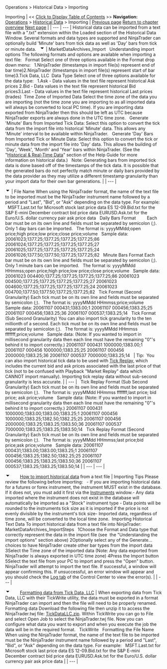 ﻿
Operations > Historical Data > Importing

Importing
| << [Click to Display Table of Contents](importing.md) >> **Navigation:**     [Operations](operations.md) > [Historical Data](historical_data_manager.md) > Importing | [Previous page](data_by_provider.md) [Return to chapter overview](historical_data_manager.md) [Next page](exporting.md) |
| --- | --- |
Historical data can be imported from a text file with a ".txt" extension within the Loaded section of the Historical Data Window. Several formats and data types are supported and NinjaTrader can optionally build 'Minute' bars from tick data as well as 'Day' bars from tick or minute data.
 
![tog_minus](tog_minus.gif)
| MarketDataArchives_Import   Understanding import options The following formats and options are available when importing a text file:   Format Select one of three options available in the Format drop down menu:   1.NinjaTrader (timestamps in import file(s) represent end of bar time)2.NinjaTrader (timestamps in import file(s) represent start of bar time)3.Tick Data, LLC  Data Type Select one of three options available for the data type:   1.Ask - Data values in the text file represent historical Ask prices 2.Bid - Data values in the text file represent historical Bid prices3.Last - Data values in the text file represent historical Last prices (trades)  Time Zone of Imported Data Select the time zone of the data you are importing (not the time zone you are importing to as all imported data will always be converted to local PC time). If you are importing data exported from NinjaTrader then this should be left as UTC because NinjaTrader exports are always done in the UTC time zone.   Generate 'Minute' Bars from Imported Tick Data: Select this option to convert the tick data from the import file into historical 'Minute' data. This allows any 'Minute' interval to be available within NinjaTrader.   Generate 'Day' Bars from Imported Tick or Minute Data: Select this option to convert the tick or minute data from the import file into 'Day' data. This allows the building of 'Day', 'Week', 'Month' and 'Year' bars within NinjaTrader. (See the "[Historical & Real-Time Data](data_by_provider.md)" section of the Help Guide for more information on historical data.)   Note: Generating bars from imported tick data is done based off of the timestamps of the tick data. It is possible that the generated bars do not perfectly match minute or daily bars provided by the data provider as they may utilize a different timestamp granularity than your import data for their own bar generations. |
| --- |

![tog_minus](tog_minus.gif)
| File Name When using the NinjaTrader format, the name of the text file to be imported must be the NinjaTrader instrument name followed by a period and "Last", "Bid", or "Ask" depending on the data type. For example:    MSFT.Last.txt for Microsoft stock last price data ES 12-09.Bid.txt for the S&P E-mini December contract bid price data EURUSD.Ask.txt for the Euro/U.S. dollar currency pair ask price data   Daily Bars Format         Each bar must be on its own line and fields must be separated by semicolon (;). Only 1 day bars can be imported.   The format is: yyyyMMdd;open price;high price;low price;close price;volume   Sample data: 20061023;1377.25;1377.25;1377.25;1377.25;86 20061024;1377.25;1377.25;1377.25;1377.25;27 20061025;1377.25;1377.25;1377.25;1377.25;24 20061026;1377.50;1377.50;1377.25;1377.25;82   Minute Bars Format Each bar must be on its own line and fields must be separated by semicolon (;). Only 1 minute bars can be imported.   The format is: yyyyMMdd HHmmss;open price;high price;low price;close price;volume   Sample data: 20061023 004400;1377.25;1377.25;1377.25;1377.25;86 20061023 004500;1377.25;1377.25;1377.25;1377.25;27 20061023 004600;1377.25;1377.25;1377.25;1377.25;24 20061023 004700;1377.50;1377.50;1377.25;1377.25;82   Tick Format (Second Granularity) Each tick must be on its own line and fields must be separated by semicolon (;).    The format is: yyyyMMdd HHmmss;price;volume   Sample data: 20061107 000431;1383.00;1 20061107 000456;1383.25;25 20061107 000456;1383.25;36 20061107 000537;1383.25;14   Tick Format (Sub Second Granularity) You can also import tick granularity to the ten millionth of a second. Each tick must be on its own line and fields must be separated by semicolon (;).    The format is: yyyyMMdd HHmmss fffffff;price;volume   Sample data: (Note: If you wanted to import in millisecond granularity data then each line must have the remaining "0"'s behind it to import correctly.) 20061107 000431 1000000;1383.00;1 20061107 000456 1000000;1383.25;25 20061107 000456 2000000;1383.25;36 20061107 000537 7000000;1383.25;14     | Tip:  You can also import historical tick data to be used with [Tick Replay](tick_replay.md), which includes the current bid and ask prices associated with the last price of that tick (not to be confused with Playback "Market Replay" data which CANNOT import manually). Importing tick replay data without sub-second granularity is less accurate. | | --- |      Tick Replay Format (Sub Second Granularity) Each tick must be on its own line and fields must be separated by semicolon (;).    The format is: yyyyMMdd HHmmss fffffff;last price; bid price; ask price;volume   Sample data: (Note: If you wanted to import in millisecond granularity data then each line must have the remaining "0"'s behind it to import correctly.) 20061107 000431 1000000;1383.00;1383.00;1383.25;1 20061107 000456 1000000;1383.25;1382.50;1382.25;25 20061107 000456 2000000;1383.25;1383.25;1383.50;36 20061107 000537 7000000;1383.25;1383.25;1383.50;14   Tick Replay Format (Second Granularity)  Each tick must be on its own line and fields must be separated by semicolon (;).    The format is: yyyyMMdd HHmmss;last price;bid price;ask price;volume   Sample data: 20061107 000431;1383.00;1383.00;1383.25;1 20061107 000456;1383.25;1382.50;1382.25;25 20061107 000456;1383.25;1383.25;1383.50;36 20061107 000537;1383.25;1383.25;1383.50;14 |
| --- | --- |

![tog_minus](tog_minus.gif)        [How to import historical data](javascript:HMToggle('toggle','HowToImportHistoricalData','HowToImportHistoricalData_ICON')) from a text file
| Importing Tips Please review the following before importing:   - If you are importing historical data for a futures or forex instrument, the instrument MUST exist in the database. If it does not, you must add it first via the [Instruments](instruments.md) window.- Any data imported where the instrument does not exist in the database will automatically be imported as a "Stock" instrument type - Data points will be rounded to the instruments tick size as it is imported if the price is not evenly divisible by the instrument's tick size- Imported data, regardless of time zone, will be converted to the local time zone.  Importing Historical Text Data To import historical data from a text file into NinjaTrader:   MarketDataArchives_ImportSteps   1Choose the Format and Data type that correctly represent the data in the import file (see  the "Understanding the import options" section above) 2Optionally select any of the Generate... choices to have NinjaTrader create other bar types from the import data 3Select the Time zone of the imported data (Note: Any data exported from NinjaTrader is always exported in UTC time zone) 4Press the Import button 5Select the text file from your PC to import and press the "Open" button.   NinjaTrader will attempt to import the text file. If successful, a window will appear confirming this. If unsuccessful, an error window will appear and you should check the [Log tab](log_tab2.md) of the Control Center to view the error(s). |
| --- |

![tog_minus](tog_minus.gif)        [Formatting data from Tick Data, LLC](javascript:HMToggle('toggle','FormattingdatafromTickDataLLC','FormattingdatafromTickDataLLC_ICON'))
| When exporting data from Tick Data, LLC with their TickWrite utility, the data must be exported in a format NinjaTrader can import and then the file will need to be properly renamed.   Formatting data Download the following file then unzip it to access the NinjaTrader.twj file: [TickDataLLC.zip](https://ninjatrader.com/support/helpGuides/nt8/samples/TickDataLLC.zip). Within TickWrite you can go to File and select Open Job to select the NinjaTrader.twj file. Now you can configure what data you want to export and when you execute the job the data will be in the required format.   TickWrite   Formatting the File Name When using the NinjaTrader format, the name of the text file to be imported must be the NinjaTrader instrument name followed by a period and "Last", "Bid", or "Ask" depending on the data type. For example:    MSFT.Last.txt for Microsoft stock last price data ES 12-09.Bid.txt for the S&P E-mini December contract bid price data EURUSD.Ask.txt for the Euro/U.S. dollar currency pair ask price data |
| --- |
